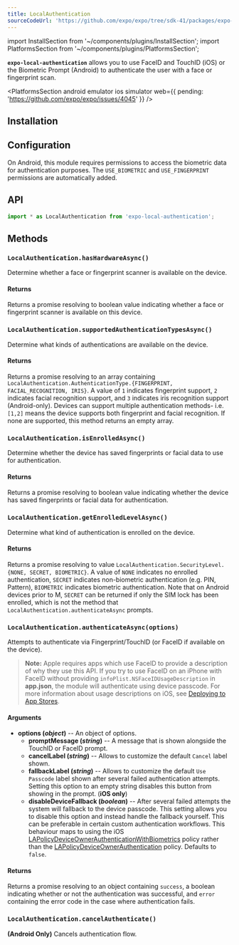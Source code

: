 ```yaml
---
title: LocalAuthentication
sourceCodeUrl: 'https://github.com/expo/expo/tree/sdk-41/packages/expo-local-authentication'
---
```


import InstallSection from '~/components/plugins/InstallSection';
import PlatformsSection from '~/components/plugins/PlatformsSection';

**`expo-local-authentication`** allows you to use FaceID and TouchID (iOS) or the Biometric Prompt (Android) to authenticate the user with a face or fingerprint scan.

<PlatformsSection android emulator ios simulator web={{ pending: 'https://github.com/expo/expo/issues/4045' }} />

## Installation

<InstallSection packageName="expo-local-authentication" />

## Configuration

On Android, this module requires permissions to access the biometric data for authentication purposes. The `USE_BIOMETRIC` and `USE_FINGERPRINT` permissions are automatically added.

## API

```js
import * as LocalAuthentication from 'expo-local-authentication';
```

## Methods

### `LocalAuthentication.hasHardwareAsync()`

Determine whether a face or fingerprint scanner is available on the device.

#### Returns

Returns a promise resolving to boolean value indicating whether a face or fingerprint scanner is available on this device.

### `LocalAuthentication.supportedAuthenticationTypesAsync()`

Determine what kinds of authentications are available on the device.

#### Returns

Returns a promise resolving to an array containing `LocalAuthentication.AuthenticationType.{FINGERPRINT, FACIAL_RECOGNITION, IRIS}`. A value of `1` indicates fingerprint support, `2` indicates facial recognition support, and `3` indicates iris recognition support (Android-only). Devices can support multiple authentication methods- i.e. `[1,2]` means the device supports both fingerprint and facial recognition. If none are supported, this method returns an empty array.

### `LocalAuthentication.isEnrolledAsync()`

Determine whether the device has saved fingerprints or facial data to use for authentication.

#### Returns

Returns a promise resolving to boolean value indicating whether the device has saved fingerprints or facial data for authentication.

### `LocalAuthentication.getEnrolledLevelAsync()`

Determine what kind of authentication is enrolled on the device.

#### Returns

Returns a promise resolving to value `LocalAuthentication.SecurityLevel.{NONE, SECRET, BIOMETRIC}`. A value of `NONE` indicates no enrolled authentication, `SECRET` indicates non-biometric authentication (e.g. PIN, Pattern), `BIOMETRIC` indicates biometric authentication.
Note that on Android devices prior to M, `SECRET` can be returned if only the SIM lock has been enrolled, which is not the method that `LocalAuthentication.authenticateAsync` prompts.

### `LocalAuthentication.authenticateAsync(options)`

Attempts to authenticate via Fingerprint/TouchID (or FaceID if available on the device).

> **Note:** Apple requires apps which use FaceID to provide a description of why they use this API. If you try to use FaceID on an iPhone with FaceID without providing `infoPlist.NSFaceIDUsageDescription` in **app.json**, the module will authenticate using device passcode. For more information about usage descriptions on iOS, see [Deploying to App Stores](../../../distribution/app-stores.md#system-permissions-dialogs-on-ios).

#### Arguments

- **options (_object_)** -- An object of options.
  - **promptMessage (_string_)** -- A message that is shown alongside the TouchID or FaceID prompt.
  - **cancelLabel (_string_)** -- Allows to customize the default `Cancel` label shown.
  - **fallbackLabel (_string_)** -- Allows to customize the default `Use Passcode` label shown after several failed authentication attempts. Setting this option to an empty string disables this button from showing in the prompt. (**iOS only**)
  - **disableDeviceFallback (_boolean_)** -- After several failed attempts the system will fallback to the device passcode. This setting allows you to disable this option and instead handle the fallback yourself. This can be preferable in certain custom authentication workflows. This behaviour maps to using the iOS [LAPolicyDeviceOwnerAuthenticationWithBiometrics](https://developer.apple.com/documentation/localauthentication/lapolicy/lapolicydeviceownerauthenticationwithbiometrics?language=objc) policy rather than the [LAPolicyDeviceOwnerAuthentication](https://developer.apple.com/documentation/localauthentication/lapolicy/lapolicydeviceownerauthentication?language=objc) policy. Defaults to `false`.

#### Returns

Returns a promise resolving to an object containing `success`, a boolean indicating whether or not the authentication was successful, and `error` containing the error code in the case where authentication fails.

### `LocalAuthentication.cancelAuthenticate()`

**(Android Only)** Cancels authentication flow.
